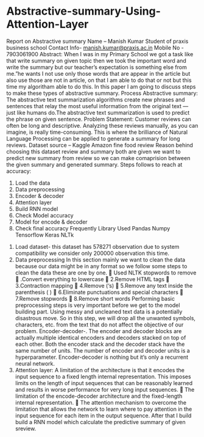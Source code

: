 # Abstractive-summary-Using-Attention-Layer
Report on Abstractive summary
Name – Manish Kumar
Student of praxis business school
Contact Info- manish.kumar@praxis.ac.in Mobile No - 7903061900
Abstract:
When I was in my Primary School we got a task like that write summary on given topic then
we took the important word and write the summary but our teacher’s expectation is
something else from me.”he wants I not use only those words that are appear in the article but
also use those are not in article, on that I am able to do that or not but this time my
algoritham able to do this. In this paper I am going to discuss steps to make these types of
abstractive summary.
Process
Abstractive summary: The abstractive text summarization algorithms create new phrases and
sentences that relay the most useful information from the original text — just like humans
do.The abstractive text summarization is used to predict the phrase on given sentence.
Problem Statement: Customer reviews can often be long and descriptive. Analyzing
these reviews manually, as you can imagine, is really time-consuming. This is where the
brilliance of Natural Language Processing can be applied to generate a summary for long
reviews.
Dataset source – Kaggle
Amazon fine food review
Reason behind choosing this dataset review and summary both are given we want to predict
new summary from review so we can make comaprision between the given summary and
generated summary.
Steps follows to reach at accuracy:
1. Load the data
2. Data preprocessing
3. Encoder & decoder
4. Attention layer
5. Build RNN model
6. Check Model accuracy
7. Model for encode & decoder
8. Check final accuracy
Frequently Library Used
Pandas
Numpy
Tensorflow
Keras
NLTk
1) Load dataset- this dataset has 578271 observation due to system compatibility we consider
only 200000 observation this time.
2) Data preprocessing
In this section mainly we want to clean the data because our data might be in any format so we follow
some steps to clean the data these are one by one.
 Used NLTK stopwords to remove
 .Convert everything to lowercase
 2.Remove HTML tags
 3.Contraction mapping
 4.Remove (‘s)
 5.Remove any text inside the parenthesis ( )
 6.Eliminate punctuations and special characters
 7.Remove stopwords
 8.Remove short words
Performing basic preprocessing steps is very important before we get to the
model building part. Using messy and uncleaned text data is a potentially
disastrous move. So in this step, we will drop all the unwanted symbols,
characters, etc. from the text that do not affect the objective of our problem.
Encoder-decoder-. The encoder and decoder blocks are actually multiple identical
encoders and decoders stacked on top of each other. Both the encoder stack and
the decoder stack have the same number of units.
The number of encoder and decoder units is a hyperparameter.
Encoder-decoder is nothing but it’s only a recurrent neural network.
4) Attention layer: A limitation of the architecture is that it encodes the input sequence to
a fixed length internal representation. This imposes limits on the length of input
sequences that can be reasonably learned and results in worse performance for very
long input sequences.
 The limitation of the encode-decoder architecture and the fixed-length internal representation.
 The attention mechanism to overcome the limitation that allows the network to learn where to
pay attention in the input sequence for each item in the output sequence.
After that I build build a RNN model which calculate the predictive summary of given
sreview.
